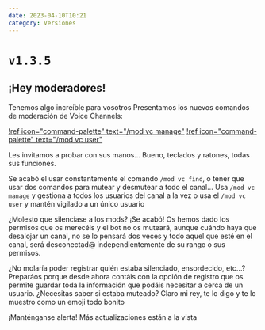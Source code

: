 ```yaml
---
date: 2023-04-10T10:21
category: Versiones
---
```


# `v1.3.5`

## ¡Hey moderadores!
Tenemos algo increíble para vosotros 
Presentamos los nuevos comandos de moderación de Voice Channels:

[!ref icon="command-palette" text="/mod vc manage"](../commands/moderation/vcChannel/vcChannel.md)
[!ref icon="command-palette" text="/mod vc user"](../commands/moderation/vcUser/vcUser.md)

Les invitamos a probar con sus manos... Bueno, teclados y ratones, todas sus funciones.

Se acabó el usar constantemente el comando `/mod vc find`, o tener que usar dos comandos para mutear y desmutear a todo el canal...
Usa `/mod vc manage` y gestiona a todos los usuarios del canal a la vez o usa el `/mod vc user` y mantén vigilado a un único usuario 

¿Molesto que silenciase a los mods?
¡Se acabó!
Os hemos dado los permisos que os merecéis y el bot no os muteará, aunque cuándo haya que desalojar un canal, no se lo pensará dos veces y todo aquel que esté en el canal, será desconectad@ independientemente de su rango o sus permisos.

¿No molaría poder registrar quién estaba silenciado, ensordecido, etc...? Preparáos porque desde ahora contáis con la opción de registro que os permite guardar toda la información que podáis necesitar a cerca de un usuario.
¿Necesitas saber si estaba muteado? Claro mi rey, te lo digo y te lo muestro como un emoji todo bonito 

¡Manténganse alerta! Más actualizaciones están a la vista